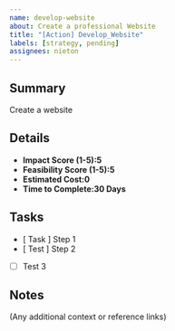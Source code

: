 ```yaml
---
name: develop-website
about: Create a professional Website
title: "[Action] Develop_Website"
labels: [strategy, pending]
assignees: nieton
---
```


## Summary
Create a website

## Details
- **Impact Score (1-5):5** 
- **Feasibility Score (1-5):5**
- **Estimated Cost:0** 
- **Time to Complete:30 Days**

## Tasks
- [ Task ] Step 1
- [ Test ] Step 2
- [ ] Test 3

## Notes
(Any additional context or reference links)
